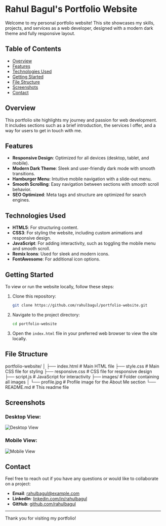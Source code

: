 # Rahul Bagul's Portfolio Website

Welcome to my personal portfolio website! This site showcases my skills, projects, and services as a web developer, designed with a modern dark theme and fully responsive layout.

## Table of Contents

- [Overview](#overview)
- [Features](#features)
- [Technologies Used](#technologies-used)
- [Getting Started](#getting-started)
- [File Structure](#file-structure)
- [Screenshots](#screenshots)
- [Contact](#contact)

## Overview

This portfolio site highlights my journey and passion for web development. It includes sections such as a brief introduction, the services I offer, and a way for users to get in touch with me.

## Features

- **Responsive Design**: Optimized for all devices (desktop, tablet, and mobile).
- **Modern Dark Theme**: Sleek and user-friendly dark mode with smooth transitions.
- **Hamburger Menu**: Intuitive mobile navigation with a slide-out menu.
- **Smooth Scrolling**: Easy navigation between sections with smooth scroll behavior.
- **SEO Optimized**: Meta tags and structure are optimized for search engines.

## Technologies Used

- **HTML5**: For structuring content.
- **CSS3**: For styling the website, including custom animations and responsive design.
- **JavaScript**: For adding interactivity, such as toggling the mobile menu and smooth scroll.
- **Remix Icons**: Used for sleek and modern icons.
- **FontAwesome**: For additional icon options.

## Getting Started

To view or run the website locally, follow these steps:

1. Clone this repository:
    ```bash
    git clone https://github.com/rahulbagul/portfolio-website.git
    ```

2. Navigate to the project directory:
    ```bash
    cd portfolio-website
    ```

3. Open the `index.html` file in your preferred web browser to view the site locally.

## File Structure


portfolio-website/ │ ├── index.html # Main HTML file ├── style.css # Main CSS file for styling ├── responsive.css # CSS file for responsive design ├── script.js # JavaScript for interactivity ├── images/ # Folder containing all images │ └── profile.jpg # Profile image for the About Me section └── README.md # This readme file


## Screenshots

### Desktop View:
![Desktop View](images/desktop-screenshot.png)

### Mobile View:
![Mobile View](images/mobile-screenshot.png)

## Contact

Feel free to reach out if you have any questions or would like to collaborate on a project:

- **Email**: rahulbagul@example.com
- **LinkedIn**: [linkedin.com/in/rahulbagul](https://linkedin.com/in/rahulbagul)
- **GitHub**: [github.com/rahulbagul](https://github.com/rahulbagul)

---

Thank you for visiting my portfolio!
